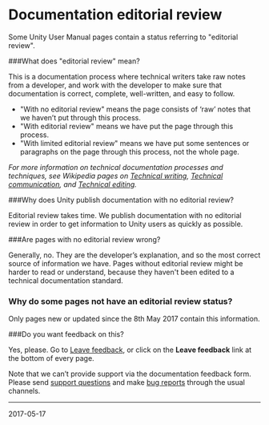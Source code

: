 # Documentation editorial review

Some Unity User Manual pages contain a status referring to "editorial review".

###What does "editorial review" mean?

This is a documentation process where technical writers take raw notes from a developer, and work with the developer to make sure that documentation is correct, complete, well-written, and easy to follow.

* "With no editorial review" means the page consists of ‘raw’ notes that we haven’t put through this process.
* "With editorial review" means we have put the page through this process.
* "With limited editorial review" means we have put some sentences or paragraphs on the page through this process, not the whole page.

*For more information on technical documentation processes and techniques, see Wikipedia pages on [Technical writing](https://en.wikipedia.org/wiki/Technical_writing), [Technical communication](https://en.wikipedia.org/wiki/Technical_communication), and [Technical editing](https://en.wikipedia.org/wiki/Editing).*

###Why does Unity publish documentation with no editorial review?

Editorial review takes time. We publish documentation with no editorial review in order to get information to Unity users as quickly as possible.

###Are pages with no editorial review wrong?

Generally, no. They are the developer’s explanation, and so the most correct source of information we have. Pages without editorial review might be harder to read or understand, because they haven't been edited to a technical documentation standard.

### Why do some pages not have an editorial review status?

Only pages new or updated since the 8th May 2017 contain this information.

###Do you want feedback on this?

Yes, please. Go to [Leave feedback](LeaveFeedback), or click on the __Leave feedback__ link at the bottom of every page. 
<br/>

Note that we can’t  provide support via the documentation feedback form. Please send [support questions](https://support.unity3d.com/hc/en-us/requests/new) and make [bug reports](https://support.unity3d.com/hc/en-us/articles/206336985-How-do-I-submit-a-bug-report-) through the usual channels.


----

2017-05-17 <!-- include #IncludeTextNewPageYesEdit -->